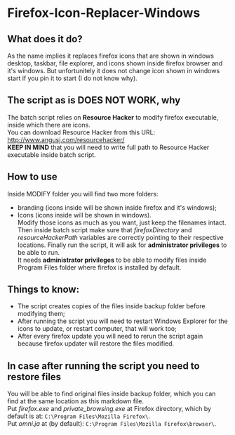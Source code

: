 # Firefox-Icon-Replacer-Windows

## What does it do?

As the name implies it replaces firefox icons that are shown in windows desktop, taskbar, file explorer, and icons shown inside firefox browser and it's windows. But unfortunitely it does not change icon shown in windows start if you pin it to start (I do not know why).

## The script as is DOES NOT WORK, why

The batch script relies on **Resource Hacker** to modify firefox executable, inside which there are icons.<br>
You can download Resource Hacker from this URL: <http://www.angusj.com/resourcehacker/><br>
**KEEP IN MIND** that you will need to write full path to Resource Hacker executable inside batch script.

## How to use

Inside MODIFY folder you will find two more folders: 
- branding (icons inside will be shown inside firefox and it's windows);
- Icons (icons inside will be shown in windows).<br>
Modify those icons as much as you want, just keep the filenames intact.
Then inside batch script make sure that *firefoxDirectory* and *resourceHackerPath* variables are correctly pointing to their respective locations.
Finally run the script, it will ask for **administrator privileges** to be able to run.<br>
It needs **administrator privileges** to be able to modify files inside Program Files folder where firefox is installed by default.

## Things to know:

- The script creates copies of the files inside backup folder before modifying them;
- After running the script you will need to restart Windows Explorer for the icons to update, or restart computer, that will work too;
- After every firefox update you will need to rerun the script again because firefox updater will restore the files modified.

## In case after running the script you need to restore files

You will be able to find original files inside backup folder, which you can find at the same location as this markdown file.<br>
Put *firefox.exe* and *private_browsing.exe* at Firefox directory, which by default is at: `C:\Program Files\Mozilla Firefox\`.<br>
Put *omni.ja* at (by default): `C:\Program Files\Mozilla Firefox\browser\`.